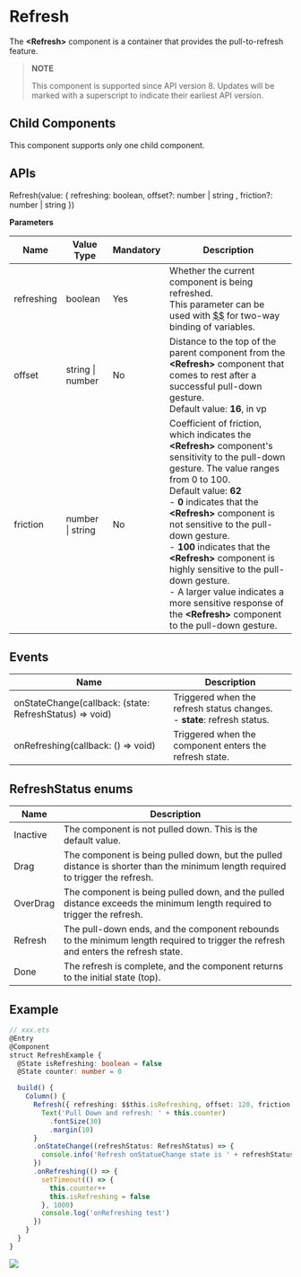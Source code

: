 # Refresh

 The **\<Refresh>** component is a container that provides the pull-to-refresh feature.

>  **NOTE**
>
>  This component is supported since API version 8. Updates will be marked with a superscript to indicate their earliest API version.

## Child Components

This component supports only one child component.

## APIs

Refresh\(value: \{ refreshing: boolean, offset?:  number | string , friction?: number | string \}\)

**Parameters**

| Name| Value Type| Mandatory| Description|
| -------- | -------- | -------- | -------- |
| refreshing | boolean | Yes| Whether the current component is being refreshed.<br>This parameter can be used with [$$](../../ui/ts-syntactic-sugar.md) for two-way binding of variables.|
| offset | string \| number | No| Distance to the top of the parent component from the **<Refresh\>** component that comes to rest after a successful pull-down gesture.<br>Default value: **16**, in vp|
| friction | number \| string | No| Coefficient of friction, which indicates the **<Refresh\>** component's sensitivity to the pull-down gesture. The value ranges from 0 to 100.<br>Default value: **62**<br>- **0** indicates that the **\<Refresh>** component is not sensitive to the pull-down gesture.<br>- **100** indicates that the **\<Refresh>** component is highly sensitive to the pull-down gesture.<br>- A larger value indicates a more sensitive response of the **\<Refresh>** component to the pull-down gesture.|



## Events


| Name| Description|
| -------- | -------- |
| onStateChange(callback: (state: RefreshStatus) => void)| Triggered when the refresh status changes.<br>- **state**: refresh status.|
| onRefreshing(callback: () => void)| Triggered when the component enters the refresh state.|

## RefreshStatus enums

| Name| Description|
| -------- | -------- |
| Inactive | The component is not pulled down. This is the default value.|
| Drag | The component is being pulled down, but the pulled distance is shorter than the minimum length required to trigger the refresh.|
| OverDrag | The component is being pulled down, and the pulled distance exceeds the minimum length required to trigger the refresh.|
| Refresh | The pull-down ends, and the component rebounds to the minimum length required to trigger the refresh and enters the refresh state.|
| Done | The refresh is complete, and the component returns to the initial state (top).|


## Example

```ts
// xxx.ets
@Entry
@Component
struct RefreshExample {
  @State isRefreshing: boolean = false
  @State counter: number = 0

  build() {
    Column() {
      Refresh({ refreshing: $$this.isRefreshing, offset: 120, friction: 100 }) {
        Text('Pull Down and refresh: ' + this.counter)
          .fontSize(30)
          .margin(10)
      }
      .onStateChange((refreshStatus: RefreshStatus) => {
        console.info('Refresh onStatueChange state is ' + refreshStatus)
      })
      .onRefreshing(() => {
        setTimeout(() => {
          this.counter++
          this.isRefreshing = false
        }, 1000)
        console.log('onRefreshing test')
      })
    }
  }
}
```

![](figures/refresh.gif)
